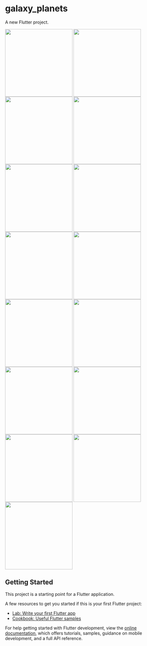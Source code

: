 # galaxy_planets

A new Flutter project.

<img align="left" src="https://github.com/sanjanasangani/galaxy_planets/assets/131368083/f4cdb1f9-a9d4-4d11-9cdc-18e49884b9f4" width="220px">
<img align="left" src="https://github.com/sanjanasangani/galaxy_planets/assets/131368083/91cb0d12-c542-4698-8cf1-e1d564325101" width="220px">
<img src="https://github.com/sanjanasangani/galaxy_planets/assets/131368083/e62f6b21-e970-4c93-9945-062acd280d16" width="220px">

<img align="left" src="https://github.com/sanjanasangani/galaxy_planets/assets/131368083/b351af0e-1c0d-457e-8532-15258085ba1b" width="220px">
<img align="left" src="https://github.com/sanjanasangani/galaxy_planets/assets/131368083/e7332f6f-c4fe-473b-9052-dc00cdf46a8a" width="220px">
<img src="https://github.com/sanjanasangani/galaxy_planets/assets/131368083/767a2ec8-50f7-495e-ae4e-055f7c05b997" width="220px">

<img align="left" src="https://github.com/sanjanasangani/galaxy_planets/assets/131368083/af019b95-dd97-4f6a-bdab-545edf8dd127" width="220px">
<img align="left" src="https://github.com/sanjanasangani/galaxy_planets/assets/131368083/d675921c-f69f-470f-93fe-7871d8c8fcaa" width="220px">
<img src="https://github.com/sanjanasangani/galaxy_planets/assets/131368083/00d3574e-abe6-40f9-83d8-28ebef524150" width="220px">

<img align="left" src="https://github.com/sanjanasangani/galaxy_planets/assets/131368083/6456dcda-17d1-4257-8ac1-81596d200e51" width="220px">
<img align="left" src="https://github.com/sanjanasangani/galaxy_planets/assets/131368083/be4af6c3-b4d2-4148-a2db-34603fc3f84a" width="220px">
<img src="https://github.com/sanjanasangani/galaxy_planets/assets/131368083/8e8f08e6-1366-4bc1-a467-abd2a8958998" width="220px">

<img align="left" src="https://github.com/sanjanasangani/galaxy_planets/assets/131368083/5e8f7fd6-0510-40d9-bac6-583c9f25b8eb" width="220px">
<img align="left" src="https://github.com/sanjanasangani/galaxy_planets/assets/131368083/754f9287-c3ac-417d-b65d-65392c401e3a" width="220px">
<img src="https://github.com/sanjanasangani/galaxy_planets/assets/131368083/ab59cb52-5951-4c73-920d-5bb89991e60f" width="220px">


## Getting Started

This project is a starting point for a Flutter application.

A few resources to get you started if this is your first Flutter project:

- [Lab: Write your first Flutter app](https://docs.flutter.dev/get-started/codelab)
- [Cookbook: Useful Flutter samples](https://docs.flutter.dev/cookbook)

For help getting started with Flutter development, view the
[online documentation](https://docs.flutter.dev/), which offers tutorials,
samples, guidance on mobile development, and a full API reference.
